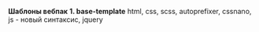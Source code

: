 **Шаблоны вебпак**
**1. base-template**
html, css, scss, autoprefixer, cssnano, js - новый синтаксис, jquery
